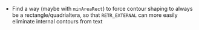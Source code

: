 - Find a way (maybe with `minAreaRect`) to force contour shaping to always be a rectangle/quadrialtera, so that `RETR_EXTERNAL` can more easily eliminate internal contours from text